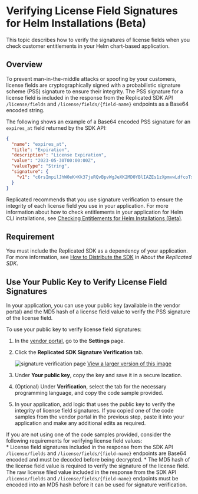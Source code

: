 # Verifying License Field Signatures for Helm Installations (Beta)

This topic describes how to verify the signatures of license fields when you check customer entitlements in your Helm chart-based application.

## Overview

To prevent man-in-the-middle attacks or spoofing by your customers, license fields are cryptographically signed with a probabilistic signature scheme (PSS) signature to ensure their integrity. The PSS signature for a license field is included in the response from the Replicated SDK API `/license/fields` and `/license/fields/{field-name}` endpoints as a Base64 encoded string.

The following shows an example of a Base64 encoded PSS signature for an `expires_at` field returned by the SDK API:

```json
{
  "name": "expires_at",
  "title": "Expiration",
  "description": "License Expiration",
  "value": "2023-05-30T00:00:00Z",
  "valueType": "String",
  "signature": {
    "v1": "c6rsImpilJhW0eK+Kk37jeRQvBpvWgJeXK2MD0YBlIAZEs1zXpmvwLdfcoTsZMOj0lZbxkPN5dPhEPIVcQgrzfzwU5HIwQbwc2jwDrLBQS4hGOKdxOWXnBUNbztsHXMqlAYQsmAhspRLDhBiEoYpFV/8oaaAuNBrmRu/IVAW6ahB4KtP/ytruVdBup3gn1U/uPAl5lhzuBifaW+NDFfJxAX..."
  }
}
```

Replicated recommends that you use signature verification to ensure the integrity of each license field you use in your application. For more information about how to check entitlements in your application for Helm CLI installations, see [Checking Entitlements for Helm Installations (Beta)](licenses-reference-helm).

## Requirement

You must include the Replicated SDK as a dependency of your application. For more information, see [How to Distribute the SDK](replicated-sdk-overview#how-to-distribute-the-sdk) in _About the Replicated SDK_.

## Use Your Public Key to Verify License Field Signatures

In your application, you can use your public key (available in the vendor portal) and the MD5 hash of a license field value to verify the PSS signature of the license field.

To use your public key to verify license field signatures:

1. In the [vendor portal](https://vendor.replicated.com), go to the **Settings** page.

1. Click the **Replicated SDK Signature Verification** tab.

   ![signature verification page](/images/signature-verification.png)
   [View a larger version of this image](/images/signature-verification.png)

1. Under **Your public key**, copy the key and save it in a secure location.

1. (Optional) Under **Verification**, select the tab for the necessary programming language, and copy the code sample provided.

1. In your application, add logic that uses the public key to verify the integrity of license field signatures. If you copied one of the code samples from the vendor portal in the previous step, paste it into your application and make any additional edits as required. 

  If you are not using one of the code samples provided, consider the following requirements for verifying license field values:  
    * License field signatures included in the response from the SDK API `/license/fields` and `/license/fields/{field-name}` endpoints are Base64 encoded and must be decoded before being decrypted.
    * The MD5 hash of the license field value is required to verify the signature of the license field. The raw license filed value included in the response from the SDK API `/license/fields` and `/license/fields/{field-name}` endpoints must be encoded into an MD5 hash before it can be used for signature verification.